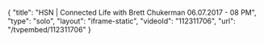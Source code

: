 {
    "title": "HSN | Connected Life with Brett Chukerman 06.07.2017 - 08 PM",
    "type": "solo",
    "layout": "iframe-static",
    "videoId": "112311706",
    "url": "\/tvpembed\/112311706"
}